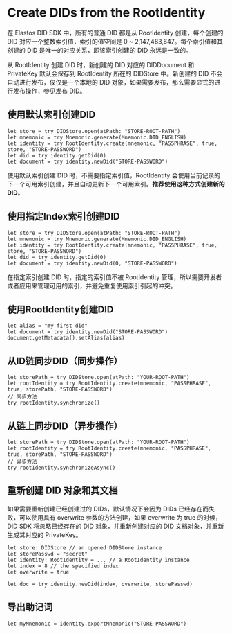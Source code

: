 # Create DIDs from the RootIdentity
在 Elastos DID SDK 中，所有的普通 DID 都是从 RootIdentity 创建，每个创建的 DID 对应一个整数索引值，索引的值空间是 0 ~ 2,147,483,647。每个索引值和其创建的 DID 是唯一的对应关系，即该索引创建的 DID 永远是一致的。

从 RootIdentity 创建 DID 时，新创建的 DID 对应的 DIDDocument 和 PrivateKey 默认会保存到 RootIdentity 所在的 DIDStore 中。新创建的 DID 不会自动进行发布，仅仅是一个本地的 DID 对象，如果需要发布，那么需要显式的进行发布操作，参见[发布 DID](../did/publish-did.md)。

## 使用默认索引创建DID

```
let store = try DIDStore.open(atPath: "STORE-ROOT-PATH")
let mnemonic = try Mnemonic.generate(Mnemonic.DID_ENGLISH)
let identity = try RootIdentity.create(mnemonic, "PASSPHRASE", true, store, "STORE-PASSWORD")
let did = try identity.getDid(0)
let document = try identity.newDid("STORE-PASSWORD")
```
使用默认索引创建 DID 时，不需要指定索引值，RootIdentity 会使用当前记录的下一个可用索引创建，并且自动更新下一个可用索引。**推荐使用这种方式创建新的 DID**。

## 使用指定Index索引创建DID

```
let store = try DIDStore.open(atPath: "STORE-ROOT-PATH")
let mnemonic = try Mnemonic.generate(Mnemonic.DID_ENGLISH)
let identity = try RootIdentity.create(mnemonic, "PASSPHRASE", true, store, "STORE-PASSWORD")
let did = try identity.getDid(0)
let document = try identity.newDid(0, "STORE-PASSWORD")
```
在指定索引创建 DID 时，指定的索引值不被 RootIdentity 管理，所以需要开发者或者应用来管理可用的索引，并避免重复使用索引引起的冲突。

## 使用RootIdentity创建DID

```
let alias = "my first did"
let document = try identity.newDid("STORE-PASSWORD")
document.getMetadata().setAlias(alias)
```

## 从ID链同步DID（同步操作）

```
let storePath = try DIDStore.open(atPath: "YOUR-ROOT-PATH")
let rootIdentity = try RootIdentity.create(mnemonic, "PASSPHRASE", true, storePath, "STORE-PASSWORD")
// 同步方法
try rootIdentity.synchronize()
```

## 从链上同步DID（异步操作）

```
let storePath = try DIDStore.open(atPath: "YOUR-ROOT-PATH")
let rootIdentity = try RootIdentity.create(mnemonic, "PASSPHRASE", true, storePath, "STORE-PASSWORD")
// 异步方法
try rootIdentity.synchronizeAsync()
```

## 重新创建 DID 对象和其文档

如果需要重新创建已经创建过的 DIDs，默认情况下会因为 DIDs 已经存在而失败，可以使用具有 overwrite 参数的方法创建，如果 overwrite 为 true 的时候，DID SDK 将忽略已经存在的 DID 对象，并重新创建对应的 DID 文档对象，并重新生成其对应的 PrivateKey。

```
let store: DIDStore // an opened DIDStore instance
let storePasswd = "secret"
let identity: RootIdentity = ... // a RootIdentity instance
let index = 8 // the specified index
let overwrite = true

let doc = try identity.newDid(index, overwrite, storePasswd)
```

## 导出助记词

```
let myMnemonic = identity.exportMnemonic("STORE-PASSWORD")
```



